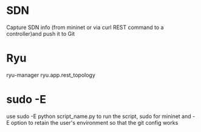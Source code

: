 # SDN
Capture SDN info (from mininet or via curl REST command to a controller)and push it to Git

# Ryu
ryu-manager ryu.app.rest_topology

# sudo -E
use sudo -E python script_name.py to run the script, sudo for mininet and -E option to retain the user's environment so that the git config works
